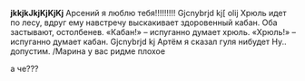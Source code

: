 **jkkjkJkjKjKjKj**
Арсений я люблю тебя!!!!!!!!!
Gjcnybrjd kj[
olij
Хрюль идет по лесу, вдруг ему навстречу выскакивает здоровенный кабан. Оба застывают, остолбенев.
«Кабан!» – испуганно думает хрюль.
«Хрюль!» – испуганно думает кабан.
Gjcnybrjd kj
Артём я сказал гуля нибудет
Ну.. допустим. /Марина
у вас ридме плохое

а че???
